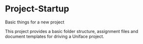 # Project-Startup
Basic things for a new project

This project provides a basic folder structure, assignment files and document templates for driving a Uniface project.
